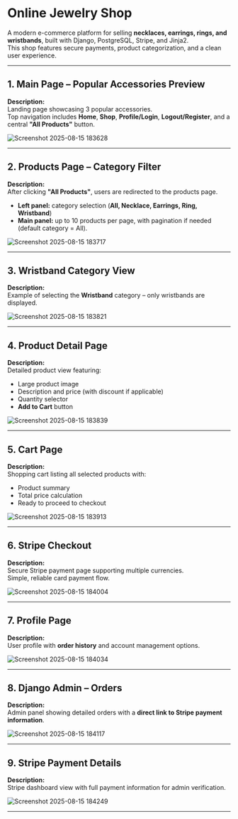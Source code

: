 # Online Jewelry Shop

A modern e-commerce platform for selling **necklaces, earrings, rings, and wristbands**, built with Django, PostgreSQL, Stripe, and Jinja2.  
This shop features secure payments, product categorization, and a clean user experience.  

---

## 1. Main Page – Popular Accessories Preview
**Description:**  
Landing page showcasing 3 popular accessories.  
Top navigation includes **Home**, **Shop**, **Profile/Login**, **Logout/Register**, and a central **"All Products"** button.  

![Screenshot 2025-08-15 183628](https://github.com/user-attachments/assets/1303b5e9-bb3c-4d60-9437-22bc4a84b4de)


---

## 2. Products Page – Category Filter
**Description:**  
After clicking **"All Products"**, users are redirected to the products page.  
- **Left panel:** category selection (**All, Necklace, Earrings, Ring, Wristband**)  
- **Main panel:** up to 10 products per page, with pagination if needed (default category = All).  

![Screenshot 2025-08-15 183717](https://github.com/user-attachments/assets/6d758571-3d08-40ab-a99c-3dfffd359e9a)


---

## 3. Wristband Category View
**Description:**  
Example of selecting the **Wristband** category – only wristbands are displayed.  

![Screenshot 2025-08-15 183821](https://github.com/user-attachments/assets/8771cfb0-aa26-45da-943a-aebc1e4f54a1)


---

## 4. Product Detail Page
**Description:**  
Detailed product view featuring:  
- Large product image  
- Description and price (with discount if applicable)  
- Quantity selector  
- **Add to Cart** button  

![Screenshot 2025-08-15 183839](https://github.com/user-attachments/assets/5f7a7057-c7e6-417c-b80f-b431268f1459)


---

## 5. Cart Page
**Description:**  
Shopping cart listing all selected products with:  
- Product summary  
- Total price calculation  
- Ready to proceed to checkout  

![Screenshot 2025-08-15 183913](https://github.com/user-attachments/assets/941e42f8-2626-492a-95ad-d9a63c2ab9cd)


---

## 6. Stripe Checkout
**Description:**  
Secure Stripe payment page supporting multiple currencies.  
Simple, reliable card payment flow.  

![Screenshot 2025-08-15 184004](https://github.com/user-attachments/assets/234f266e-212b-4616-b77b-3194f0325192)


---

## 7. Profile Page
**Description:**  
User profile with **order history** and account management options.  

![Screenshot 2025-08-15 184034](https://github.com/user-attachments/assets/31e7d7b7-24ec-4b27-9895-fb6a693636e8)


---

## 8. Django Admin – Orders
**Description:**  
Admin panel showing detailed orders with a **direct link to Stripe payment information**.  

![Screenshot 2025-08-15 184117](https://github.com/user-attachments/assets/9b9f54a4-0002-4b06-8259-a84d658625b6)


---

## 9. Stripe Payment Details
**Description:**  
Stripe dashboard view with full payment information for admin verification.  

![Screenshot 2025-08-15 184249](https://github.com/user-attachments/assets/5cd2bbb3-2ef2-44b3-8439-2261dabfc870)


---
